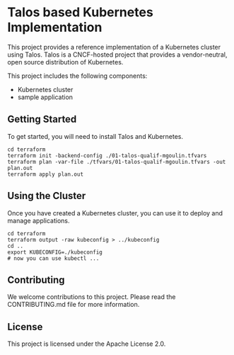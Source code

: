 # Talos based Kubernetes Implementation

This project provides a reference implementation of a Kubernetes cluster using Talos. Talos is a CNCF-hosted project that provides a vendor-neutral, open source distribution of Kubernetes.

This project includes the following components:

* Kubernetes cluster
* sample application

## Getting Started

To get started, you will need to install Talos and Kubernetes. 
```
cd terraform
terraform init -backend-config ./01-talos-qualif-mgoulin.tfvars
terraform plan -var-file ./tfvars/01-talos-qualif-mgoulin.tfvars -out plan.out
terraform apply plan.out
```

## Using the Cluster

Once you have created a Kubernetes cluster, you can use it to deploy and manage applications. 
```
cd terraform
terraform output -raw kubeconfig > ../kubeconfig
cd ..
export KUBECONFIG=./kubeconfig
# now you can use kubectl ...
```

## Contributing
We welcome contributions to this project. Please read the CONTRIBUTING.md file for more information.

## License
This project is licensed under the Apache License 2.0.